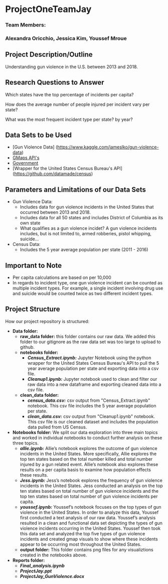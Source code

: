 # ProjectOneTeamJay
### Team Members:
### Alexandra Oricchio, Jessica Kim, Youssef Mroue

## Project Description/Outline
Understanding gun violence in the U.S. between 2013 and 2018.

## Research Questions to Answer
Which states have the top percentage of incidents per capita?

How does the average number of people injured per incident vary per state?

What was the most frequent incident type per state? by year?
  
## Data Sets to be Used
* [Gun Violence Data] (https://www.kaggle.com/jameslko/gun-violence-data)
* [GMaps API's](developers.google.com/apis-explorer)
* [Government](census.gov/data.html)
* [Wrapper for the United States Census Bureau's API] (https://github.com/datamade/census)

## Parameters and Limitations of our Data Sets
* Gun Violence Data:
  * Includes data for gun violence incidents in the United States that occurred between 2013 and 2018.
  * Includes data for all 50 states and includes District of Columbia as its own state
  * What qualifies as a gun violence incidet? A gun violence incidents includes, but is not limited to, armed robberies, pistol whipping, suicide...
* Census Data:
  * Includes the 5 year average population per state (2011 - 2016)
  
 ## Important to Note
 * Per capita calculations are based on per 10,000
 * In regards to incident type, one gun violence incident can be counted as multiple incident types. For example, a single incident involving drug use and suicide would be counted twice as two different incident types.
 
 ## Project Structure
How our project repository is structured:
* __Data folder:__
  * __raw_data folder:__ this folder contains our raw data. We added this folder to our gitignore as the raw data set was too large to upload to github. 
  * __notebooks folder:__
    * ___Census_Extract.ipynb:___ Jupyter Notebook using the python wrapper for the United States Census Bureau's API to pull the 5 year average population per state and exporting data into a csv file. 
    * ___Cleanup1.ipynb:___ Jupyter notebook used to clean and filter our raw data into a new dataframe and exporting cleaned data into a csv file. 
   * __clean_data folder:__
      * ___census_data.csv:___ csv output from "Census_Extract.ipynb" notebook. This csv file includes the 5 year average population per state.
      * ___clean_data.csv:___ csv output from "Cleanup1.ipynb" notebook. This csv file is our cleaned dataset and includes the population data pulled from US Census. 
* __Notebooks folder:__ We split our data exploration into three main topics and worked in individual notebooks to conduct further analysis on these three topics. 
     * ___allie.ipynb:___ Allie’s notebook explores the outcome of gun violence incidents in the United States. More specifically, Allie explores the top ten states based on the total number killed and total number injured by a gun related event. Allie’s notebook also explores these results on a per capita basis to examine how population effects these results.  
     * ___Jess.ipynb:___ Jess’s notebook explores the frequency of gun violence incidents in the United States. Jess conducted an analysis on the top ten states based on total number of gun violence incidents and the top ten states based on total number of gun violence incidents per capita. 
     * ___youssef.ipynb:___ Youssef’s notebook focuses on the top types of gun violence in the United States. In order to analyze this data, Youssef first conducted a text analysis of our raw data. Youssef’s analysis resulted in a clean and functional data set depicting the types of gun violence incidents occurring in the United States. Youssef then took this data set and analyzed the top five types of gun violence incidents and created gmap visuals to show where these incidents appear to be occurring most throughout the United States. 
  * __output folder:__ This folder contains png files for any visualiztions created in the notebooks above. 
 * __Reports folder:__
    * ___Final_analysis.ipynb___
    * ___ProjectJay.ppt___
    * ___ProjectJay_GunViolence.docx___
  
